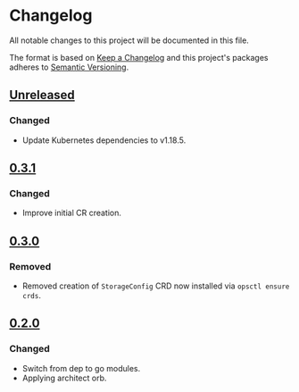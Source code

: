 # Changelog

All notable changes to this project will be documented in this file.

The format is based on [Keep a Changelog](http://keepachangelog.com/en/1.0.0/)
and this project's packages adheres to [Semantic Versioning](http://semver.org/spec/v2.0.0.html).

## [Unreleased]

### Changed

- Update Kubernetes dependencies to v1.18.5.

## [0.3.1]

### Changed

- Improve initial CR creation.



## [0.3.0]

### Removed

- Removed creation of `StorageConfig` CRD now installed via `opsctl ensure crds`.



## [0.2.0]

### Changed

- Switch from dep to go modules.
- Applying architect orb.



[Unreleased]: https://github.com/giantswarm/crdstorage/compare/v0.3.1..HEAD
[0.3.1]: https://github.com/giantswarm/crdstorage/releases/tag/v0.3.1
[0.3.0]: https://github.com/giantswarm/crdstorage/releases/tag/v0.3.0
[0.2.0]: https://github.com/giantswarm/crdstorage/releases/tag/v0.2.0
